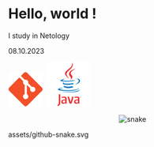 # Hello, world !
I study in Netology

08.10.2023

<p align="left">
<img src="https://github.com/devicons/devicon/blob/master/icons/git/git-original.svg" title="git" alt="git" width="70" height="70"/>&nbsp
<img src="https://raw.githubusercontent.com/devicons/devicon/master/icons/java/java-original-wordmark.svg" alt="java" width="90" height="90" />
</p>

<p align="center">
 <img width="600" src="assets/github-snake.svg" alt="snake"/>
</p>

assets/github-snake.svg
